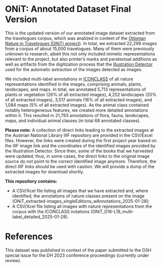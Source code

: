 # ONiT: Annotated Dataset Final Version

This is the updated version of our annotated image dataset extracted from the travelogues corpus, which was analized in context of the [Ottoman Nature in Travelogues (ONiT) project](https://onit.oeaw.ac.at/)). In total, we extracted 22,299 images from a corpus of about 15,000 travelogues. Many of them were previously unknown to research, albeit this not only included mimetic representations relevant to the project, but also printer’s marks and paratextual additions as well as artifacts from the digitization process that the [Illustration Detector](https://gitlab.com/vgg/nls-chapbooks-illustrations/-/tree/master) used for the automatic extraction of the images detected as images. 

We included multi-label annotations in [ICONCLASS](https://iconclass.org/) of all nature representations identified in the images, comprising animals, plants, landscapes, and maps. In total, we annotated 5,713 representations of plants or vegetation (26% of all extracted images), 4,252 landscapes (20% of all extracted images), 3,517 animals (16% of all extracted images), and 1,084 maps (5% of all extracted images). As the animal class contained notably heterogeneous features, we created more detailed annotations within it. This resulted in 21,793 annotations of flora, fauna, landscapes, maps, and individual animal classes (in total 68 annotated classes).

**Please note:**
A collection of direct links leading to the extracted images at the Austrian National Library IIIF repository are provided in the CSV/Excel files. However, the links were created during the first project year based on the IIIF image link and the coordinates of the identified images provided by the Illustration Detector. Since then, some of the books that we harvested were updated; thus, in some cases, the direct links to the original image source do not point to the correct identified image anymore. Therefore, the direct IIIF links should be used with caution. We will provide a dump of the extracted images for download shortly.

**This repository contains:**
* A CSV/Xcel file listing all images that we have extracted and, where identified, the annotations of nature classes present on the image (ONiT_extracted-images_singleEditions_wAnnotations_2025-01-28);
* A CSV/Xcel file listing all images with nature representations from the corpus with the ICONCLASS notations (ONiT_D16-L19_multi-label_detailed_2025-01-28).

# References
This dataset was published in context of the paper submitted to the DSH special issue for the DH 2023 conference proceedings (currently under review).
